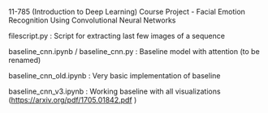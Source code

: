 11-785 (Introduction to Deep Learning) Course Project - Facial Emotion Recognition Using Convolutional Neural Networks

filescript.py : Script for extracting last few images of a sequence



baseline_cnn.ipynb	/ baseline_cnn.py	: Baseline model with attention (to be renamed)



baseline_cnn_old.ipynb : Very basic implementation of baseline



baseline_cnn_v3.ipynb : Working baseline with all visualizations (https://arxiv.org/pdf/1705.01842.pdf )
